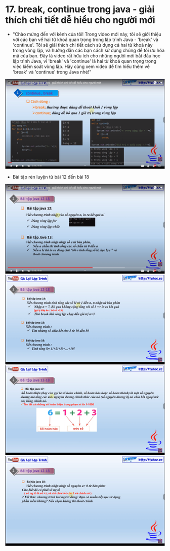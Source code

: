 # 17. break, continue trong java - giải thích chi tiết dễ hiểu cho người mới

- "Chào mừng đến với kênh của tôi! Trong video mới này, tôi sẽ giới thiệu với các bạn về hai từ khoá quan
  trọng trong lập trình Java - 'break' và 'continue'. Tôi sẽ giải thích chi tiết cách sử dụng cả hai từ khoá
  này trong vòng lặp, và hướng dẫn các bạn cách sử dụng chúng để tối ưu hóa mã của bạn. Đây là video rất hữu
  ích cho những người mới bắt đầu học lập trình Java, vì 'break' và 'continue' là hai từ khoá quan trọng trong
  việc kiểm soát vòng lặp. Hãy cùng xem video để tìm hiểu thêm về 'break' và 'continue' trong Java nhé!"

![img.png](img.png)

- Bài tập rèn luyện từ bài 12 đến bài 18

![img_1.png](img_1.png)
![img_2.png](img_2.png)
![img_3.png](img_3.png)
![img_4.png](img_4.png)
